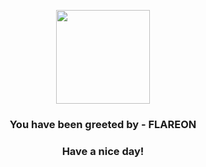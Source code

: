 <p align="center">
            <img src="https://raw.githubusercontent.com/PokeAPI/sprites/master/sprites/pokemon/136.png" width="150" height="150">
          </p>
          <h3 align="center">You have been greeted by - <b>FLAREON</b></h3>
          <h3 align="center">Have a nice day!</h3>
